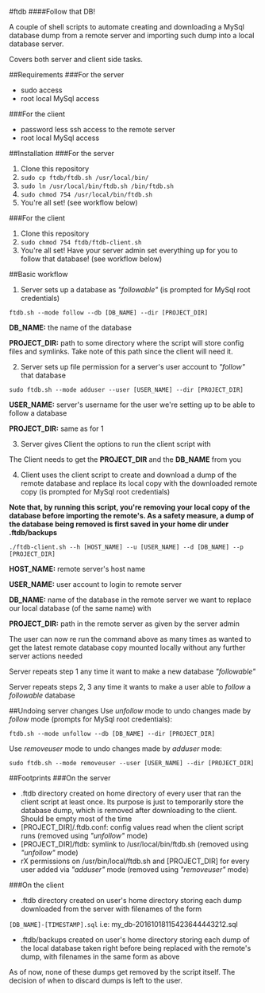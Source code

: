 #ftdb
####Follow that DB!

A couple of shell scripts to automate creating and downloading a MySql database dump from a remote server and importing such dump into a local database server.

Covers both server and client side tasks.

##Requirements
###For the server
- sudo access
- root local MySql access

###For the client
- password less ssh access to the remote server
- root local MySql access

##Installation
###For the server
1. Clone this repository
2. `sudo cp ftdb/ftdb.sh /usr/local/bin/`
3. `sudo ln /usr/local/bin/ftdb.sh /bin/ftdb.sh`
4. `sudo chmod 754 /usr/local/bin/ftdb.sh`
5. You're all set! (see workflow below)

###For the client
1. Clone this repository
2. `sudo chmod 754 ftdb/ftdb-client.sh`
3. You're all set! Have your server admin set everything up for you to follow that database! (see workflow below)

##Basic workflow
1. Server sets up a database as _"followable"_ (is prompted for MySql root credentials)

 `ftdb.sh --mode follow --db [DB_NAME] --dir [PROJECT_DIR]`

 **DB_NAME:** the name of the database

 **PROJECT_DIR:** path to some directory where the script will store config files and symlinks. Take note of this path since the client will need it.

2. Server sets up file permission for a server's user account to _"follow"_ that database

 `sudo ftdb.sh --mode adduser --user [USER_NAME] --dir [PROJECT_DIR]`

 **USER_NAME:** server's username for the user we're setting up to be able to follow a database

 **PROJECT_DIR:** same as for 1

3. Server gives Client the options to run the client script with

 The Client needs to get the **PROJECT_DIR** and the **DB_NAME** from you

4. Client uses the client script to create and download a dump of the remote database and replace its local copy with the downloaded remote copy (is prompted for MySql root credentials)

 **Note that, by running this script, you're removing your local copy of the database before importing the remote's. As a safety measure, a dump of the database being removed is first saved in your home dir under .ftdb/backups**

 `./ftdb-client.sh --h [HOST_NAME] --u [USER_NAME] --d [DB_NAME] --p [PROJECT_DIR]`

 **HOST_NAME:** remote server's host name

 **USER_NAME:** user account to login to remote server

 **DB_NAME:** name of the database in the remote server we want to replace our local database (of the same name) with

 **PROJECT_DIR:** path in the remote server as given by the server admin

 The user can now re run the command above as many times as wanted to get the latest remote database copy mounted locally without any further server actions needed

Server repeats step 1 any time it want to make a new database _"followable"_

Server repeats steps 2, 3 any time it wants to make a user able to _follow_ a _followable_ database

##Undoing server changes
Use _unfollow_ mode to undo changes made by _follow_ mode (prompts for MySql root credentials):

`ftdb.sh --mode unfollow --db [DB_NAME] --dir [PROJECT_DIR]`

Use _removeuser_ mode to undo changes made by _adduser_ mode:

`sudo ftdb.sh --mode removeuser --user [USER_NAME] --dir [PROJECT_DIR]`

##Footprints
###On the server
- .ftdb directory created on home directory of every user that ran the client script at least once. Its purpose is just to temporarily store the database dump, which is removed after downloading to the client. Should be empty most of the time
- [PROJECT\_DIR]/.ftdb.conf: config values read when the client script runs (removed using _"unfollow"_ mode)
- [PROJECT\_DIR]/ftdb: symlink to /usr/local/bin/ftdb.sh (removed using _"unfollow"_ mode)
- rX permissions on /usr/bin/local/ftdb.sh and [PROJECT\_DIR] for every user added via _"adduser"_ mode (removed using _"removeuser"_ mode)

###On the client
- .ftdb directory created on user's home directory storing each dump downloaded from the server with filenames of the form

 `[DB_NAME]-[TIMESTAMP].sql`
 i.e: my\_db-20161018115423644443212.sql

- .ftdb/backups created on user's home directory storing each dump of the local database taken right before being replaced with the remote's dump, with filenames in the same form as above

 As of now, none of these dumps get removed by the script itself. The decision of when to discard dumps is left to the user.
